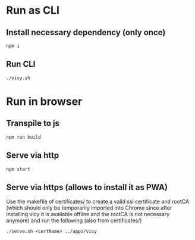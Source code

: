 # Run as CLI

## Install necessary dependency (only once)

    npm i

## Run CLI

    ./vicy.sh

# Run in browser

## Transpile to js

    npm run build

## Serve via http

    npm start

## Serve via https (allows to install it as PWA)

Use the makefile of certificates/ to create a valid ssl certificate and rootCA
(which should only be temporarily imported into Chrome since after installing vicy
it is available offline and the rootCA is not necessary anymore)
and run the following (also from certificates/)

    ./serve.sh <certName> ../apps/vicy
